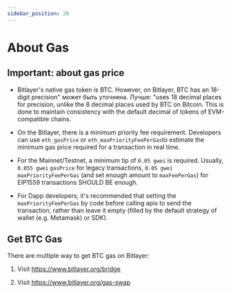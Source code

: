 ```yaml
---
sidebar_position: 20
---
```


# About Gas

## Important: about gas price
- Bitlayer's native gas token is BTC. However, on Bitlayer, BTC has an 18-digit precision" может быть уточнена. Лучше: "uses 18 decimal places for precision, unlike the 8 decimal places used by BTC on Bitcoin. This is done to maintain consistency with the default decimal of tokens of EVM-compatible chains.

- On the Bitlayer, there is a minimum priority fee requirement. Developers can use `eth_gasPrice` or `eth_maxPriorityFeePerGas`to estimate the minimum gas price required for a transaction in real time.

- For the Mainnet/Testnet, a minimum tip of `0.05 gwei` is required. Usually, `0.055 gwei` `gasPrice` for legacy transactions, `0.05 gwei` `maxPriorityFeePerGas` (and set enough amount to `maxFeePerGas`) for EIP1559 transactions SHOULD BE enough.

- For Dapp developers, it's recommended that setting the `maxPriorityFeePerGas` by code before calling apis to send the transaction, rather than leave it empty (filled by the default strategy of wallet (e.g. Metamask) or SDK).

## Get BTC Gas

There are multiple way to get BTC gas on Bitlayer:

1. Visit https://www.bitlayer.org/bridge

2. Visit https://www.bitlayer.org/gas-swap 
